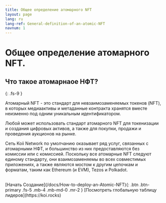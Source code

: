 ```yaml
---
title: Общее определение атомарного NFT
layout: page
lang: ru
lang-ref: General-definition-of-an-atomic-NFT
navnum: 1
---
```


# Общее определение атомарного NFT.

## Что такое атомарнаое НФТ?

{: .fs-9 }

Атомарный NFT - это стандарт для невзаимозаменяемых токенов (NFT), в которых медиаактивы и метаданные контракта хранятся вместе неизменно под одним уникальным идентификатором.

Любой может использовать стандарт атомарного NFT для токенизации и создания цифровых активов, а также для покупки, продажи и проведения аукционов на рынке.

Сеть Koii Network по умолчанию оказывает ряд услуг, связанных с атомарными НФТ, и большинство из них предоставляются без комиссии или с комиссией. Поскольку все атомарные NFT следуют единому стандарту, они взаимозаменяемы во всех совместимых приложениях, а также являются мостом к другим цепочкам и форматам, таким как Ethereum (и EVM), Tezos и Polkadot.

<br>
[Начать Создание](/docs/How-to-deploy-an-Atomic-NFT){: .btn .btn-primary .fs-5 .mb-4 .mb-md-0 .mr-2 } [Посмотреть глобальную таблицу лидеров](https://koi.rocks)

